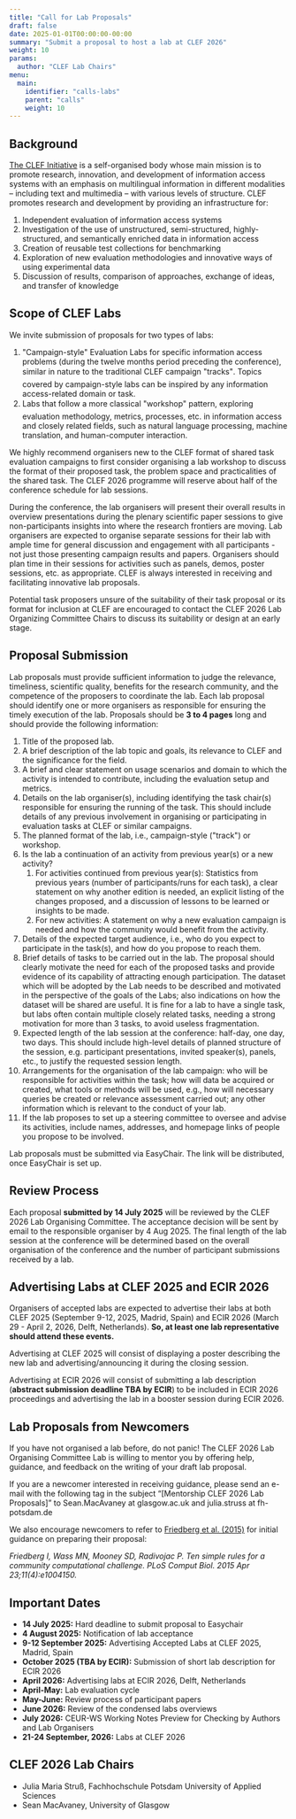 ```yaml
---
title: "Call for Lab Proposals"
draft: false
date: 2025-01-01T00:00:00-00:00
summary: "Submit a proposal to host a lab at CLEF 2026"
weight: 10
params:
  author: "CLEF Lab Chairs"
menu:
  main:
    identifier: "calls-labs"
    parent: "calls"
    weight: 10
---
```


## Background

[The CLEF Initiative](http://www.clef-initiative.eu/) is a self-organised body whose main mission is to promote research, innovation, and development of information access systems with an emphasis on multilingual information in different modalities – including text and multimedia – with various levels of structure. CLEF promotes research and development by providing an infrastructure for:

1. Independent evaluation of information access systems  
2. Investigation of the use of unstructured, semi-structured, highly-structured, and semantically enriched data in information access  
3. Creation of reusable test collections for benchmarking  
4. Exploration of new evaluation methodologies and innovative ways of using experimental data  
5. Discussion of results, comparison of approaches, exchange of ideas, and transfer of knowledge

## Scope of CLEF Labs

We invite submission of proposals for two types of labs:

1. "Campaign-style" Evaluation Labs for specific information access problems (during the twelve months period preceding the conference), similar in nature to the traditional CLEF campaign "tracks". Topics covered by campaign-style labs can be inspired by any information access-related domain or task.  
2. Labs that follow a more classical "workshop" pattern, exploring evaluation methodology, metrics, processes, etc. in information access and closely related fields, such as natural language processing, machine translation, and human-computer interaction.

We highly recommend organisers new to the CLEF format of shared task evaluation campaigns to first consider organising a lab workshop to discuss the format of their proposed task, the problem space and practicalities of the shared task. The CLEF 2026 programme will reserve about half of the conference schedule for lab sessions.

During the conference, the lab organisers will present their overall results in overview presentations during the plenary scientific paper sessions to give non-participants insights into where the research frontiers are moving. Lab organisers are expected to organise separate sessions for their lab with ample time for general discussion and engagement with all participants \- not just those presenting campaign results and papers. Organisers should plan time in their sessions for activities such as panels, demos, poster sessions, etc. as appropriate. CLEF is always interested in receiving and facilitating innovative lab proposals.

Potential task proposers unsure of the suitability of their task proposal or its format for inclusion at CLEF are encouraged to contact the CLEF 2026 Lab Organizing Committee Chairs to discuss its suitability or design at an early stage.

## Proposal Submission

Lab proposals must provide sufficient information to judge the relevance, timeliness, scientific quality, benefits for the research community, and the competence of the proposers to coordinate the lab. Each lab proposal should identify one or more organisers as responsible for ensuring the timely execution of the lab. Proposals should be **3 to 4 pages** long and should provide the following information:

1. Title of the proposed lab.  
2. A brief description of the lab topic and goals, its relevance to CLEF and the significance for the field.  
3. A brief and clear statement on usage scenarios and domain to which the activity is intended to contribute, including the evaluation setup and metrics.  
4. Details on the lab organiser(s), including identifying the task chair(s) responsible for ensuring the running of the task. This should include details of any previous involvement in organising or participating in evaluation tasks at CLEF or similar campaigns.  
5. The planned format of the lab, i.e., campaign-style ("track") or workshop.  
6. Is the lab a continuation of an activity from previous year(s) or a new activity?  
   1. For activities continued from previous year(s): Statistics from previous years (number of participants/runs for each task), a clear statement on why another edition is needed, an explicit listing of the changes proposed, and a discussion of lessons to be learned or insights to be made.  
   2. For new activities: A statement on why a new evaluation campaign is needed and how the community would benefit from the activity.  
7. Details of the expected target audience, i.e., who do you expect to participate in the task(s), and how do you propose to reach them.  
8. Brief details of tasks to be carried out in the lab. The proposal should clearly motivate the need for each of the proposed tasks and provide evidence of its capability of attracting enough participation. The dataset which will be adopted by the Lab needs to be described and motivated in the perspective of the goals of the Labs; also indications on how the dataset will be shared are useful. It is fine for a lab to have a single task, but labs often contain multiple closely related tasks, needing a strong motivation for more than 3 tasks, to avoid useless fragmentation.  
9. Expected length of the lab session at the conference: half-day, one day, two days. This should include high-level details of planned structure of the session, e.g. participant presentations, invited speaker(s), panels, etc., to justify the requested session length.  
10. Arrangements for the organisation of the lab campaign: who will be responsible for activities within the task; how will data be acquired or created, what tools or methods will be used, e.g., how will necessary queries be created or relevance assessment carried out; any other information which is relevant to the conduct of your lab.  
11. If the lab proposes to set up a steering committee to oversee and advise its activities, include names, addresses, and homepage links of people you propose to be involved.

Lab proposals must be submitted via EasyChair. The link will be distributed, once EasyChair is set up.

## Review Process

Each proposal **submitted by 14 July 2025** will be reviewed by the CLEF 2026 Lab Organising Committee. The acceptance decision will be sent by email to the responsible organiser by 4 Aug 2025\. The final length of the lab session at the conference will be determined based on the overall organisation of the conference and the number of participant submissions received by a lab.

## **Advertising Labs at CLEF 2025 and ECIR 2026**

Organisers of accepted labs are expected to advertise their labs at both CLEF 2025 (September 9-12, 2025, Madrid, Spain) and ECIR 2026 (March 29 \- April 2, 2026, Delft, Netherlands). **So, at least one lab representative should attend these events.**

Advertising at CLEF 2025 will consist of displaying a poster describing the new lab and advertising/announcing it during the closing session.

Advertising at ECIR 2026 will consist of submitting a lab description (**abstract submission deadline TBA by ECIR**) to be included in ECIR 2026 proceedings and advertising the lab in a booster session during ECIR 2026\.

## Lab Proposals from Newcomers

If you have not organised a lab before, do not panic\! The CLEF 2026 Lab Organising Committee Lab is willing to mentor you by offering help, guidance, and feedback on the writing of your draft lab proposal.

If you are a newcomer interested in receiving guidance, please send an e-mail with the following tag in the subject “\[Mentorship CLEF 2026 Lab Proposals\]” to Sean.MacAvaney at glasgow.ac.uk and julia.struss at fh-potsdam.de

We also encourage newcomers to refer to [Friedberg et al. (2015)](https://journals.plos.org/ploscompbiol/article?id=10.1371/journal.pcbi.1004150) for initial guidance on preparing their proposal:

*Friedberg I, Wass MN, Mooney SD, Radivojac P. Ten simple rules for a community computational challenge. PLoS Comput Biol. 2015 Apr 23;11(4):e1004150.*

## Important Dates

* **14 July 2025:** Hard deadline to submit proposal to Easychair  
* **4 August 2025:** Notification of lab acceptance  
* **9-12 September 2025:** Advertising Accepted Labs at CLEF 2025, Madrid, Spain  
* **October 2025 (TBA by ECIR):** Submission of short lab description for ECIR 2026  
* **April 2026:** Advertising labs at ECIR 2026, Delft, Netherlands  
* **April-May:** Lab evaluation cycle  
* **May-June:** Review process of participant papers  
* **June 2026:** Review of the condensed labs overviews  
* **July 2026:** CEUR-WS Working Notes Preview for Checking by Authors and Lab Organisers  
* **21-24 September, 2026:** Labs at CLEF 2026

## CLEF 2026 Lab Chairs

* Julia Maria Struß, Fachhochschule Potsdam University of Applied Sciences  
* Sean MacAvaney, University of Glasgow